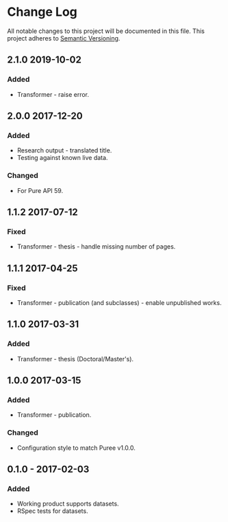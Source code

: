 # Change Log
All notable changes to this project will be documented in this file.
This project adheres to [Semantic Versioning](http://semver.org/).

## 2.1.0 2019-10-02
### Added
- Transformer - raise error.

## 2.0.0 2017-12-20
### Added
- Research output - translated title.
- Testing against known live data.

### Changed
- For Pure API 59.

## 1.1.2 2017-07-12
### Fixed
- Transformer - thesis - handle missing number of pages.

## 1.1.1 2017-04-25
### Fixed
- Transformer - publication (and subclasses) - enable unpublished works.

## 1.1.0 2017-03-31
### Added
- Transformer - thesis (Doctoral/Master's).

## 1.0.0 2017-03-15
### Added
- Transformer - publication.

### Changed
- Configuration style to match Puree v1.0.0.

## 0.1.0 - 2017-02-03
### Added
- Working product supports datasets.
- RSpec tests for datasets.
